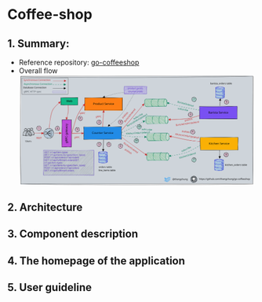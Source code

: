 # Coffee-shop
## 1. Summary: 
- Reference repository: [go-coffeeshop](https://github.com/thangchung/go-coffeeshop/tree/main)
- Overall flow
![overall-flow](/images/coffeeshop.svg)
## 2. Architecture

## 3. Component description

## 4. The homepage of the application

## 5. User guideline

